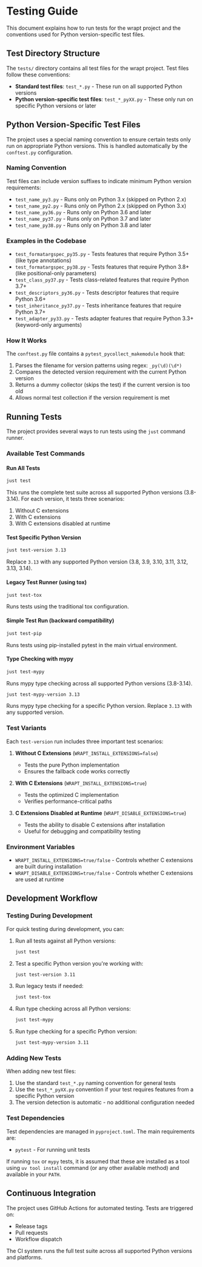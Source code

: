 # Testing Guide

This document explains how to run tests for the wrapt project and the conventions used for Python version-specific test files.

## Test Directory Structure

The `tests/` directory contains all test files for the wrapt project. Test files follow these conventions:

- **Standard test files**: `test_*.py` - These run on all supported Python versions
- **Python version-specific test files**: `test_*_pyXX.py` - These only run on specific Python versions or later

## Python Version-Specific Test Files

The project uses a special naming convention to ensure certain tests only run on appropriate Python versions. This is handled automatically by the `conftest.py` configuration.

### Naming Convention

Test files can include version suffixes to indicate minimum Python version requirements:

- `test_name_py3.py` - Runs only on Python 3.x (skipped on Python 2.x)
- `test_name_py2.py` - Runs only on Python 2.x (skipped on Python 3.x)
- `test_name_py36.py` - Runs only on Python 3.6 and later
- `test_name_py37.py` - Runs only on Python 3.7 and later
- `test_name_py38.py` - Runs only on Python 3.8 and later

### Examples in the Codebase

- `test_formatargspec_py35.py` - Tests features that require Python 3.5+ (like type annotations)
- `test_formatargspec_py38.py` - Tests features that require Python 3.8+ (like positional-only parameters)
- `test_class_py37.py` - Tests class-related features that require Python 3.7+
- `test_descriptors_py36.py` - Tests descriptor features that require Python 3.6+
- `test_inheritance_py37.py` - Tests inheritance features that require Python 3.7+
- `test_adapter_py33.py` - Tests adapter features that require Python 3.3+ (keyword-only arguments)

### How It Works

The `conftest.py` file contains a `pytest_pycollect_makemodule` hook that:

1. Parses the filename for version patterns using regex: `_py(\d)(\d*)`
2. Compares the detected version requirement with the current Python version
3. Returns a dummy collector (skips the test) if the current version is too old
4. Allows normal test collection if the version requirement is met

## Running Tests

The project provides several ways to run tests using the `just` command runner.

### Available Test Commands

#### Run All Tests
```bash
just test
```
This runs the complete test suite across all supported Python versions (3.8-3.14). For each version, it tests three scenarios:
1. Without C extensions
2. With C extensions
3. With C extensions disabled at runtime

#### Test Specific Python Version
```bash
just test-version 3.13
```
Replace `3.13` with any supported Python version (3.8, 3.9, 3.10, 3.11, 3.12, 3.13, 3.14).

#### Legacy Test Runner (using tox)
```bash
just test-tox
```
Runs tests using the traditional tox configuration.

#### Simple Test Run (backward compatibility)
```bash
just test-pip
```
Runs tests using pip-installed pytest in the main virtual environment.

#### Type Checking with mypy
```bash
just test-mypy
```
Runs mypy type checking across all supported Python versions (3.8-3.14).

```bash
just test-mypy-version 3.13
```
Runs mypy type checking for a specific Python version. Replace `3.13` with any supported version.

### Test Variants

Each `test-version` run includes three important test scenarios:

1. **Without C Extensions** (`WRAPT_INSTALL_EXTENSIONS=false`)
   - Tests the pure Python implementation
   - Ensures the fallback code works correctly

2. **With C Extensions** (`WRAPT_INSTALL_EXTENSIONS=true`)
   - Tests the optimized C implementation
   - Verifies performance-critical paths

3. **C Extensions Disabled at Runtime** (`WRAPT_DISABLE_EXTENSIONS=true`)
   - Tests the ability to disable C extensions after installation
   - Useful for debugging and compatibility testing

### Environment Variables

- `WRAPT_INSTALL_EXTENSIONS=true/false` - Controls whether C extensions are built during installation
- `WRAPT_DISABLE_EXTENSIONS=true/false` - Controls whether C extensions are used at runtime

## Development Workflow

### Testing During Development

For quick testing during development, you can:

1. Run all tests against all Python versions:
   ```bash
   just test
   ```

2. Test a specific Python version you're working with:
   ```bash
   just test-version 3.11
   ```

3. Run legacy tests if needed:
   ```bash
   just test-tox
   ```

4. Run type checking across all Python versions:
   ```bash
   just test-mypy
   ```

5. Run type checking for a specific Python version:
   ```bash
   just test-mypy-version 3.11
   ```

### Adding New Tests

When adding new test files:

1. Use the standard `test_*.py` naming convention for general tests
2. Use the `test_*_pyXX.py` convention if your test requires features from a specific Python version
3. The version detection is automatic - no additional configuration needed

### Test Dependencies

Test dependencies are managed in `pyproject.toml`. The main requirements are:
- `pytest` - For running unit tests

If running `tox` or `mypy` tests, it is assumed that these are installed as a tool using `uv tool install` command (or any other available method) and available in your `PATH`.

## Continuous Integration

The project uses GitHub Actions for automated testing. Tests are triggered on:
- Release tags
- Pull requests
- Workflow dispatch

The CI system runs the full test suite across all supported Python versions and platforms.
